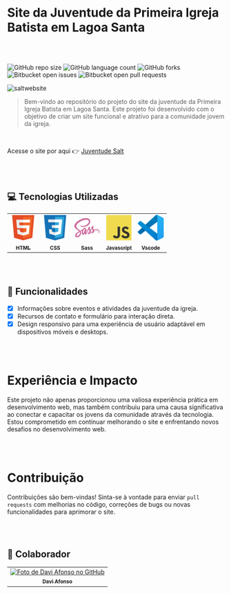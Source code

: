 # Site da Juventude da Primeira Igreja Batista em Lagoa Santa 

<br>
<br>

![GitHub repo size](https://img.shields.io/github/repo-size/Daviafonso88/SaltWeb)
![GitHub language count](https://img.shields.io/github/languages/count/Daviafonso88/SaltWeb)
![GitHub forks](https://img.shields.io/github/forks/Daviafonso88/SaltWeb)
![Bitbucket open issues](https://img.shields.io/bitbucket/issues/Daviafonso88/SaltWeb)
![Bitbucket open pull requests](https://img.shields.io/bitbucket/pr-raw/Daviafonso88/SaltWeb)


![saltwebsite](https://github.com/DaviAfonso88/SaltWeb/assets/89953265/db2ab49d-6a23-486e-81a2-8ad3b3f04e04)


> Bem-vindo ao repositório do projeto do site da juventude da Primeira Igreja Batista em Lagoa Santa. Este projeto foi desenvolvido com o objetivo de criar um site funcional e atrativo para a comunidade jovem da igreja.

<br>

Acesse o site por aqui 👉 [Juventude Salt](https://saltjuventude.netlify.app/)

<br>
<br>

## 💻 Tecnologias Utilizadas 

<table>
  <tr>
    <td align="center">
      <a href="#">
        <img align="rigth" alt="DaviAfonso88-html" height="60" width="60" src="https://raw.githubusercontent.com/devicons/devicon/master/icons/html5/html5-original.svg"><br>
        <sub>
          <b>HTML</b>
        </sub>
      </a>
    </td>
    <td align="center">
      <a href="#">
        <img align="rigth" alt="DaviAfonso88-css3" height="60" width="60" src="https://raw.githubusercontent.com/devicons/devicon/master/icons/css3/css3-original.svg"><br>
        <sub>
          <b>CSS</b>
        </sub>
      </a>
    </td>
    <td align="center">
      <a href="#">
        <img align="rigth" alt="DaviAfonso88-sass" height="60" width="60" src="https://raw.githubusercontent.com/devicons/devicon/master/icons/sass/sass-original.svg"><br>
        <sub>
          <b>Sass</b>
        </sub>
      </a>
    </td>
    <td align="center">
      <a href="#">
        <img align="rigth" alt="DaviAfonso88-javascript" height="60" width="60" src="https://raw.githubusercontent.com/devicons/devicon/master/icons/javascript/javascript-original.svg"><br>
        <sub>
          <b>Javascript</b>
        </sub>
      </a>
    </td>
        <td align="center">
      <a href="#">
         <img align="rigth" alt="DaviAfonso88-vscode" height="60" width="60" src="https://raw.githubusercontent.com/devicons/devicon/master/icons/vscode/vscode-original.svg">
<br>
        <sub>
          <b>Vscode</b>
        </sub>
      </a>
    </td>
  </tr>
</table>

<br>
<br>

## 🔧 Funcionalidades 

- [x] Informações sobre eventos e atividades da juventude da igreja.
- [x] Recursos de contato e formulário para interação direta.
- [x] Design responsivo para uma experiência de usuário adaptável em dispositivos móveis e desktops.

<br>
<br>

# Experiência e Impacto

Este projeto não apenas proporcionou uma valiosa experiência prática em desenvolvimento web, mas também 
contribuiu para uma causa significativa ao conectar e capacitar os jovens da comunidade através da 
tecnologia. Estou comprometido em continuar melhorando o site e enfrentando novos desafios no 
desenvolvimento web.

<br>
<br>

# Contribuição

Contribuições são bem-vindas! Sinta-se à vontade para enviar `pull requests` com melhorias no código, correções de bugs ou novas funcionalidades para aprimorar o site.

<br>
<br>

## 🤝 Colaborador

<table>
  <tr>
    <td align="center">
      <a href="#">
         <img src="https://avatars.githubusercontent.com/u/89953265?v=4" width="100px;" alt="Foto de Davi Afonso no GitHub"/><br>
        <sub>
          <b>Davi Afonso</b>
        </sub>
      </a>
    </td>
</table>
